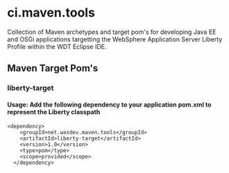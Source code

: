 ci.maven.tools
==============

Collection of Maven archetypes and target pom's for developing Java EE and OSGi applications targetting the  WebSphere Application Server Liberty Profile within the WDT Eclipse IDE.

## Maven Target Pom's

### liberty-target

#### Usage:  Add the following dependency to your application pom.xml to represent the Liberty classpath

	<dependency>
	  	<groupId>net.wasdev.maven.tools</groupId>
		<artifactId>liberty-target</artifactId>
		<version>1.0</version>
	  	<type>pom</type>
	  	<scope>provided</scope>
	  </dependency>